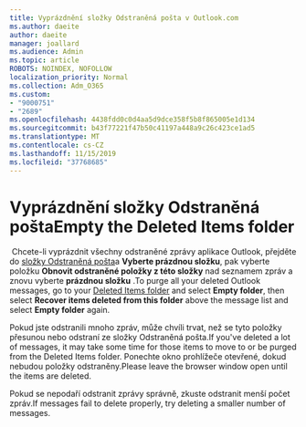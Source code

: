 ```yaml
---
title: Vyprázdnění složky Odstraněná pošta v Outlook.com
ms.author: daeite
author: daeite
manager: joallard
ms.audience: Admin
ms.topic: article
ROBOTS: NOINDEX, NOFOLLOW
localization_priority: Normal
ms.collection: Adm_O365
ms.custom:
- "9000751"
- "2689"
ms.openlocfilehash: 4438fdd0c0d4aa5d9dce358f5b8f865005e1d134
ms.sourcegitcommit: b43f77221f47b50c41197a448a9c26c423ce1ad5
ms.translationtype: MT
ms.contentlocale: cs-CZ
ms.lasthandoff: 11/15/2019
ms.locfileid: "37768685"
---
```

# <a name="empty-the-deleted-items-folder"></a><span data-ttu-id="fd8be-102">Vyprázdnění složky Odstraněná pošta</span><span class="sxs-lookup"><span data-stu-id="fd8be-102">Empty the Deleted Items folder</span></span>

<span data-ttu-id="fd8be-103"> Chcete-li vyprázdnit všechny odstraněné zprávy aplikace Outlook, přejděte do [složky Odstraněná pošta](https://outlook.live.com/mail/deleteditems)a **Vyberte prázdnou složku**, pak vyberte položku **Obnovit odstraněné položky z této složky** nad seznamem zpráv a znovu vyberte **prázdnou složku** .</span><span class="sxs-lookup"><span data-stu-id="fd8be-103">To purge all your deleted Outlook messages, go to your [Deleted Items folder](https://outlook.live.com/mail/deleteditems) and select **Empty folder**, then select **Recover items deleted from this folder** above the message list and select **Empty folder** again.</span></span>

<span data-ttu-id="fd8be-104">Pokud jste odstranili mnoho zpráv, může chvíli trvat, než se tyto položky přesunou nebo odstraní ze složky Odstraněná pošta.</span><span class="sxs-lookup"><span data-stu-id="fd8be-104">If you've deleted a lot of messages, it may take some time for those items to move to or be purged from the Deleted Items folder.</span></span> <span data-ttu-id="fd8be-105">Ponechte okno prohlížeče otevřené, dokud nebudou položky odstraněny.</span><span class="sxs-lookup"><span data-stu-id="fd8be-105">Please leave the browser window open until the items are deleted.</span></span>

<span data-ttu-id="fd8be-106">Pokud se nepodaří odstranit zprávy správně, zkuste odstranit menší počet zpráv.</span><span class="sxs-lookup"><span data-stu-id="fd8be-106">If messages fail to delete properly, try deleting a smaller number of messages.</span></span>